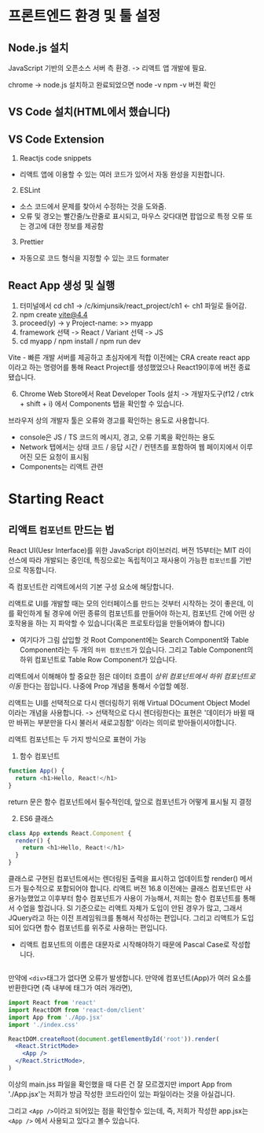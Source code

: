 # 프론트엔드 환경 및 툴 설정

## Node.js 설치
JavaScript 기반의 오픈소스 서버 측 환경. -> 리액트 앱 개발에 필요.

chrome -> node.js
설치하고 완료되었으면
node -v
npm -v
버전 확인

## VS Code 설치(HTML에서 했습니다)

## VS Code Extension
1. Reactjs code snippets
  - 리액트 앱에 이용할 수 있는 여러 코드가 있어서 자동 완성을 지원합니다.
2. ESLint
  - 소스 코드에서 문제를 찾아서 수정하는 것을 도와줌.
  - 오류 및 경오는 빨간줄/노란줄로 표시되고, 마우스 갖다대면 팝업으로
    특정 오류 또는 경고에 대한 정보를 제공함
3. Prettier
  - 자동으로 코드 형식을 지정할 수 있는 코드 formater

## React App 생성 및 실행
1. 터미널에서 cd ch1
  -> /c/kimjunsik/react_project/ch1  ← ch1 파일로 들어감.
2. npm create vite@4.4
3. proceed(y) -> y Project-name: >> myapp
4. framework 선택 -> React / Variant 선택 -> JS
5. cd myapp / npm install / npm run dev

Vite - 빠른 개발 서버를 제공하고 초심자에게 적합
이전에는 CRA create react app이라고 하는 명령어를 통해 React Project를 생성했었으나
React19이후에 버전 종료됐습니다.

6. Chrome Web Store에서 Reat Developer Tools 설치 -> 개발자도구(f12 / ctrk + shift + i)
에서 Components 탭을 확인할 수 있습니다.

브라우저 상의 개발자 툴은 오류와 경고를 확인하는 용도로 사용합니다.
- console은 JS / TS 코드의 메시지, 경고, 오류 기록을 확인하는 용도
- Network 탭에서는 상태 코드 / 응답 시간 / 컨텐츠를 포함하여 웹 페이지에서
  이루어진 모든 요청이 표시됨
- Components는 리액트 관련

# Starting React

## 리액트 `컴포넌트` 만드는 법
React UI(Uesr Interface)를 위한 JavaScript 라이브러리. 버전 15부터는 MIT
라이선스에 따라 개발되는 중인데, 특징으로는 독립적이고 재사용이 가능한 
`컴포넌트`를 기반으로 작동합니다.

즉 컴포넌트란 리액트에서의 기본 구성 요소에 해당합니다.

리액트로 UI를 개발할 때는 모의 인터페이스를 만드는 것부터 시작하는 것이 좋은데,
이를 확인하게 될 경우에 어떤 종류의 컴포넌트를 만들어야 하는지, 컴포넌트 간에
어떤 상호작용을 하는 지 파악할 수 있습니다(혹은 프로토타입을 만들어봐야 합니다)

- 여기다가 그림 삽입할 것
Root Component에는 Search Component와 Table Component라는 두 개의 `하위 컴포넌트`가 있습니다.
그리고 Table Component의 하위 컴포넌트로 Table Row Component가 있습니다.

리액트에서 이해해야 할 중요한 점은 데이터 흐름이 _상위 컴포넌트에서 하위 컴포넌트로 이동_ 한다는 점입니다.
나중에 Prop 개념을 통해서 수업할 예정.

리액트는 UI를 선택적으로 다시 렌더링하기 위해 Virtual DOcument Object Model이라는 개념을 사용합니다.
-> 선택적으로 다시 렌더링한다는 표현은 '데이터가 바뀔 때만 바뀌는 부분만을 다시 불러서 새로고침함'
이라는 의미로 받아들이셔야합니다.

리액트 컴포넌트는 두 가지 방식으로 표현이 가능
1. 함수 컴포넌트
```js
function App() {
  return <h1>Hello, React!</h1>
}
```
return 문은 함수 컴포넌트에서 필수적인데, 앞으로 컴포넌트가 어떻게 표시될 지 결정

2. ES6 클래스
```js
class App extends React.Component {
  render() {
    return <h1>Hello, React!</h1>
  }
}
```
클래스로 구현된 컴포넌트에서는 렌더링된 출력을 표시하고 업데이트할 render() 메서드가
필수적으로 포함되어야 합니다.
리액트 버전 16.8 이전에는 클래스 컴포넌트만 사용가능했었고 이후부터 함수 컴포넌트가
사용이 가능해서, 저희는 함수 컴포넌트를 통해서 수업을 할겁니다.
SI 기준으로는 리액트 자체가 도입이 안된 경우가 많고, 그래서 JQuery라고 하는 이전
프레임워크를 통해서 작성하는 편입니다.
그리고 리액트가 도입되어 있다면 함수 컴포넌트를 위주로 사용하는 편입니다.
* 리액트 컴포넌트의 이름은 대문자로 시작해야하기 때문에 Pascal Case로 작성합니다.

```js

```
만약에 `<div>`태그가 없다면 오류가 발생합니다. 만약에 컴포넌트(App)가 여러 요소를 반환한다면
(즉 내부에 태그가 여러 개라면), 


```jsx
import React from 'react'
import ReactDOM from 'react-dom/client'
import App from './App.jsx'
import './index.css'

ReactDOM.createRoot(document.getElementById('root')).render(
  <React.StrictMode>
    <App />
  </React.StrictMode>,
)
```
이상의 main.jss 파일을 확인했을 때 다른 건 잘 모르겠지만 import App from './App.jsx'는
저희가 방금 작성한 코드라인이 있는 파일이라는 것을 아실겁니다.

그리고 `<App />`이라고 되어있는 점을 확인할수 있는데, 즉, 저희가 작성한 app.jsx는 `<App />`
에서 사용되고 있다고 볼수 있습니다.